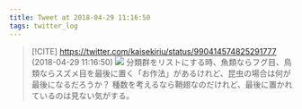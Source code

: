 ```yaml
---
title: Tweet at 2018-04-29 11:16:50
tags: twitter_log
---
```


> [!CITE] https://twitter.com/kaisekiriu/status/990414574825291777 (2018-04-29 11:16:50)
> ![](https://twitter.com/kaisekiriu/status/990414574825291777)
> 分類群をリストにする時、魚類ならフグ目、鳥類ならスズメ目を最後に置く「お作法」があるけれど、昆虫の場合は何が最後になるだろうか？
> 種数を考えるなら鞘翅なのだけれど、最後に置かれているのは見ない気がする。
